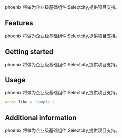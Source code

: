 <!--
 * @Author: lipeng 1162423147@qq.com
 * @Date: 2023-09-24 10:25:49
 * @LastEditors: lipeng 1162423147@qq.com
 * @LastEditTime: 2023-09-24 11:56:48
 * @FilePath: /phoenix_selectcity/README.md
 * @Description: 这是默认设置,请设置`customMade`, 打开koroFileHeader查看配置 进行设置: https://github.com/OBKoro1/koro1FileHeader/wiki/%E9%85%8D%E7%BD%AE
-->
<!--
This README describes the package. If you publish this package to pub.dev,
this README's contents appear on the landing page for your package.

For information about how to write a good package README, see the guide for
[writing package pages](https://dart.dev/guides/libraries/writing-package-pages).

For general information about developing packages, see the Dart guide for
[creating packages](https://dart.dev/guides/libraries/create-library-packages)
and the Flutter guide for
[developing packages and plugins](https://flutter.dev/developing-packages).
-->

phoenix 将做为企业级基础组件:Selectcity,提供项目支持。

## Features

phoenix 将做为企业级基础组件:Selectcity,提供项目支持。

## Getting started

phoenix 将做为企业级基础组件:Selectcity,提供项目支持。

## Usage

phoenix 将做为企业级基础组件:Selectcity,提供项目支持。

```dart
const like = 'sample';
```

## Additional information

phoenix 将做为企业级基础组件:Selectcity,提供项目支持。

